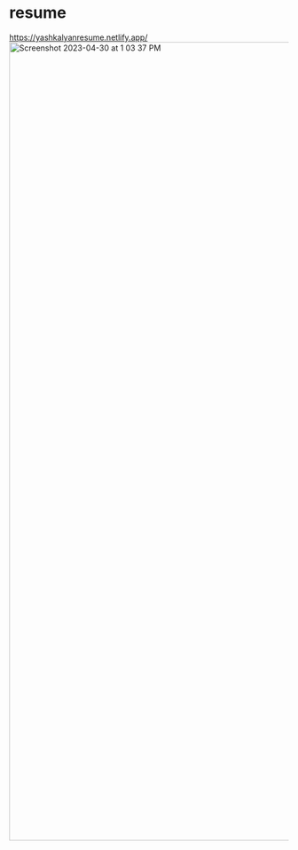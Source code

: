 # resume
https://yashkalyanresume.netlify.app/
<img width="1440" alt="Screenshot 2023-04-30 at 1 03 37 PM" src="https://user-images.githubusercontent.com/82755153/235341442-9ce2667a-e1f1-4e27-b8d4-6484d8554c5f.png">

